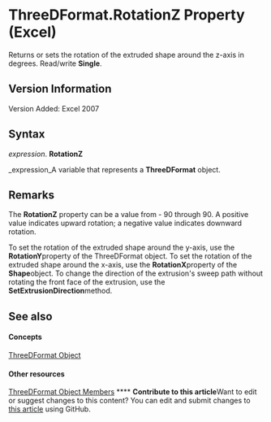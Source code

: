 
# ThreeDFormat.RotationZ Property (Excel)

Returns or sets the rotation of the extruded shape around the z-axis in degrees. Read/write  **Single**.


## Version Information

Version Added: Excel 2007 


## Syntax

 _expression_. **RotationZ**

 _expression_A variable that represents a  **ThreeDFormat** object.


## Remarks

The  **RotationZ** property can be a value from - 90 through 90. A positive value indicates upward rotation; a negative value indicates downward rotation.

To set the rotation of the extruded shape around the y-axis, use the  **RotationY**property of the ThreeDFormat object. To set the rotation of the extruded shape around the x-axis, use the  **RotationX**property of the  **Shape**object. To change the direction of the extrusion's sweep path without rotating the front face of the extrusion, use the  **SetExtrusionDirection**method.


## See also


#### Concepts


 [ThreeDFormat Object](9cb41236-6aba-4d6c-a54c-5e177657c8d1.md)
#### Other resources


 [ThreeDFormat Object Members](1693142f-53c2-1185-6162-9a99b3ae25d6.md)
****   **Contribute to this article**Want to edit or suggest changes to this content? You can edit and submit changes to  [this article](https://github.com/jhershey00/VBA_Excel_Test/OpenXMLCon/articles/4e28396e-9d1e-4d2c-920c-e49e735cee27.md) using GitHub.

